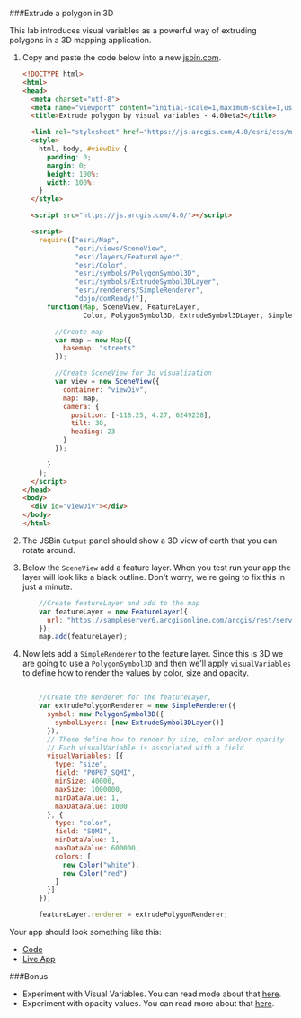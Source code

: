 ###Extrude a polygon in 3D

This lab introduces visual variables as a powerful way of extruding polygons in a 3D mapping application.

1. Copy and paste the code below into a new [jsbin.com](http://jsbin.com).

    ``` html 
    <!DOCTYPE html>
    <html>
    <head>
      <meta charset="utf-8">
      <meta name="viewport" content="initial-scale=1,maximum-scale=1,user-scalable=no">
      <title>Extrude polygon by visual variables - 4.0beta3</title>

      <link rel="stylesheet" href="https://js.arcgis.com/4.0/esri/css/main.css">
      <style>
        html, body, #viewDiv {
          padding: 0;
          margin: 0;
          height: 100%;
          width: 100%;
        }
      </style>

      <script src="https://js.arcgis.com/4.0/"></script>

      <script>
        require(["esri/Map",
                 "esri/views/SceneView",
                 "esri/layers/FeatureLayer",
                 "esri/Color",
                 "esri/symbols/PolygonSymbol3D",
                 "esri/symbols/ExtrudeSymbol3DLayer",
                 "esri/renderers/SimpleRenderer",
                 "dojo/domReady!"], 
          function(Map, SceneView, FeatureLayer, 
                   Color, PolygonSymbol3D, ExtrudeSymbol3DLayer, SimpleRenderer) {

            //Create map
            var map = new Map({
              basemap: "streets"
            });

            //Create SceneView for 3d visualization
            var view = new SceneView({
              container: "viewDiv",
              map: map,
              camera: {
                position: [-118.25, 4.27, 6249238],
                tilt: 30,
                heading: 23
              }
            });

          }
        );
      </script>
    </head>
    <body>
      <div id="viewDiv"></div>
    </body>
    </html>
    ```
   
2. The JSBin `Output` panel should show a 3D view of earth that you can rotate around.

3. Below the `SceneView` add a feature layer. When you test run your app the layer will look like a black outline. 
Don't worry, we're going to fix this in just a minute.


    ``` js
        //Create featureLayer and add to the map
        var featureLayer = new FeatureLayer({
          url: "https://sampleserver6.arcgisonline.com/arcgis/rest/services/Census/MapServer/3"
        });
        map.add(featureLayer);
    ```
   
4. Now lets add a `SimpleRenderer` to the feature layer. Since this is 3D we are going to use a `PolygonSymbol3D` and 
then we'll apply `visualVariables` to define how to render the values by color, size and opacity.

   
    ``` js

        //Create the Renderer for the featureLayer,
        var extrudePolygonRenderer = new SimpleRenderer({
          symbol: new PolygonSymbol3D({
            symbolLayers: [new ExtrudeSymbol3DLayer()]
          }),
          // These define how to render by size, color and/or opacity
          // Each visualVariable is associated with a field
          visualVariables: [{
            type: "size",
            field: "POP07_SQMI",
            minSize: 40000,
            maxSize: 1000000,
            minDataValue: 1,
            maxDataValue: 1000
          }, {
            type: "color",
            field: "SQMI",
            minDataValue: 1,
            maxDataValue: 600000,
            colors: [
              new Color("white"),
              new Color("red")
            ]
          }]
        });

        featureLayer.renderer = extrudePolygonRenderer;

    ```
   
Your app should look something like this:

 * [Code](src/extrude_polygon_3d_jsapi.html)
 * [Live App](http://esri.github.io/geodev-hackerlabs/develop/jsapi/src/extrude_polygon_3d_jsapi.html)
 
###Bonus

* Experiment with Visual Variables. You can read mode about that [here](https://developers.arcgis.com/javascript/latest/api-reference/esri-renderers-SimpleRenderer.html#visualVariables).
* Experiment with opacity values. You can read more about that [here](https://developers.arcgis.com/javascript/latest/api-reference/esri-renderers-SimpleRenderer.html#opacity).